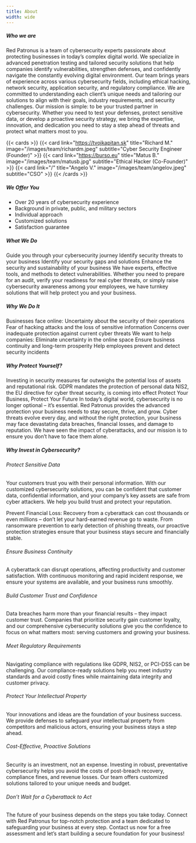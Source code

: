 ```yaml
---
title: About
width: wide
---
```


##### Who we are
Red Patronus is a team of cybersecurity experts passionate about protecting businesses in today’s complex digital world. We specialize in advanced penetration testing and tailored security solutions that help companies identify vulnerabilities, strengthen defenses, and confidently navigate the constantly evolving digital environment.
Our team brings years of experience across various cybersecurity fields, including ethical hacking, network security, application security, and regulatory compliance. We are committed to understanding each client’s unique needs and tailoring our solutions to align with their goals, industry requirements, and security challenges.
Our mission is simple: to be your trusted partner in cybersecurity. Whether you need to test your defenses, protect sensitive data, or develop a proactive security strategy, we bring the expertise, innovation, and dedication you need to stay a step ahead of threats and protect what matters most to you.

 {{< cards >}}
  {{< card link="https://tvojkapitan.sk" title="Richard M." image="/images/team/richardm.jpeg" subtitle="Cyber Security Engineer (Founder)" >}}
  {{< card link="https://burso.eu" title="Matus B." image="/images/team/matusb.jpg" subtitle="Ethical Hacker (Co-Founder)" >}}
   {{< card link="/" title="Angelo V." image="/images/team/angelov.jpeg" subtitle="CSO" >}}
{{< /cards >}}

##### We Offer You
- Over 20 years of cybersecurity experience
- Background in private, public, and military sectors
- Individual approach
- Customized solutions
- Satisfaction guarantee

##### What We Do
Guide you through your cybersecurity journey
Identify security threats to your business
Identify your security gaps and solutions
Enhance the security and sustainability of your business
We have experts, effective tools, and methods to detect vulnerabilities.
Whether you need to prepare for an audit, verify your readiness for real cyber threats, or simply raise cybersecurity awareness among your employees, we have turnkey solutions that will help protect you and your business.

##### Why We Do It
Businesses face online:
Uncertainty about the security of their operations
Fear of hacking attacks and the loss of sensitive information
Concerns over inadequate protection against current cyber threats
We want to help companies:
Eliminate uncertainty in the online space
Ensure business continuity and long-term prosperity
Help employees prevent and detect security incidents

##### Why Protect Yourself?
Investing in security measures far outweighs the potential loss of assets and reputational risk.
GDPR mandates the protection of personal data
NIS2, the EU directive for cyber threat security, is coming into effect
Protect Your Business, Protect Your Future
In today’s digital world, cybersecurity is no longer optional – it’s essential. Red Patronus provides the advanced protection your business needs to stay secure, thrive, and grow. Cyber threats evolve every day, and without the right protection, your business may face devastating data breaches, financial losses, and damage to reputation. We have seen the impact of cyberattacks, and our mission is to ensure you don’t have to face them alone.

##### Why Invest in Cybersecurity?
###### Protect Sensitive Data
Your customers trust you with their personal information. With our customized cybersecurity solutions, you can be confident that customer data, confidential information, and your company’s key assets are safe from cyber attackers. We help you build trust and protect your reputation.

Prevent Financial Loss: Recovery from a cyberattack can cost thousands or even millions – don’t let your hard-earned revenue go to waste. From ransomware prevention to early detection of phishing threats, our proactive protection strategies ensure that your business stays secure and financially stable.

###### Ensure Business Continuity
A cyberattack can disrupt operations, affecting productivity and customer satisfaction. With continuous monitoring and rapid incident response, we ensure your systems are available, and your business runs smoothly.

###### Build Customer Trust and Confidence
Data breaches harm more than your financial results – they impact customer trust. Companies that prioritize security gain customer loyalty, and our comprehensive cybersecurity solutions give you the confidence to focus on what matters most: serving customers and growing your business.

###### Meet Regulatory Requirements 
Navigating compliance with regulations like GDPR, NIS2, or PCI-DSS can be challenging. Our compliance-ready solutions help you meet industry standards and avoid costly fines while maintaining data integrity and customer privacy.

###### Protect Your Intellectual Property 
Your innovations and ideas are the foundation of your business success. We provide defenses to safeguard your intellectual property from competitors and malicious actors, ensuring your business stays a step ahead.

###### Cost-Effective, Proactive Solutions
Security is an investment, not an expense. Investing in robust, preventative cybersecurity helps you avoid the costs of post-breach recovery, compliance fines, and revenue losses. Our team offers customized solutions tailored to your unique needs and budget.

###### Don’t Wait for a Cyberattack to Act
The future of your business depends on the steps you take today. Connect with Red Patronus for top-notch protection and a team dedicated to safeguarding your business at every step. Contact us now for a free assessment and let’s start building a secure foundation for your business!